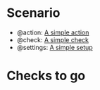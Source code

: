 # Scenario
- @action: [A simple action](#actions-simple-action)
- @check: [A simple check](#checks-simple-check)
- @settings: [A simple setup](#settings-simple-setup)
# Checks to go
